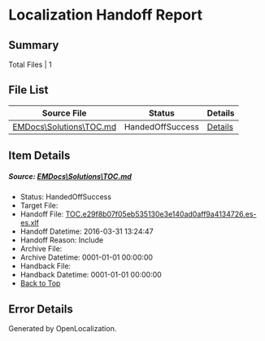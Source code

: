 # <a name='report-top'></a> Localization Handoff Report

## Summary
 Total Files | 1

## File List
 Source File | Status | Details 
 ----------- | ------ | ------- 
 [EMDocs\Solutions\TOC.md](https://github.com/Microsoft/EMDocs-pr/blob/da926bbd6a4877e9825acf25393ae33c40b391da/EMDocs/Solutions/TOC.md) | HandedOffSuccess | [Details](#31a3c671435aa2147cda55819a068bf7d0e24cc5323)

## Item Details
##### <a name='31a3c671435aa2147cda55819a068bf7d0e24cc5323'></a> Source: [EMDocs\Solutions\TOC.md](https://github.com/Microsoft/EMDocs-pr/blob/da926bbd6a4877e9825acf25393ae33c40b391da/EMDocs/Solutions/TOC.md)
* Status: HandedOffSuccess
* Target File: 
* Handoff File: [TOC.e29f8b07f05eb535130e3e140ad0aff9a4134726.es-es.xlf](https://github.com/Microsoft/EM.handoff/blob/7dfc73c7fa8cb87a9220ef7a1986e87fa3118506/ol-handoff/Microsoft/EMDocs-pr.es-es/master/TOC.e29f8b07f05eb535130e3e140ad0aff9a4134726.es-es.xlf)
* Handoff Datetime: 2016-03-31 13:24:47
* Handoff Reason: Include
* Archive File: 
* Archive Datetime: 0001-01-01 00:00:00
* Handback File: 
* Handback Datetime: 0001-01-01 00:00:00
* [Back to Top](#report-top)


## Error Details

Generated by OpenLocalization.
